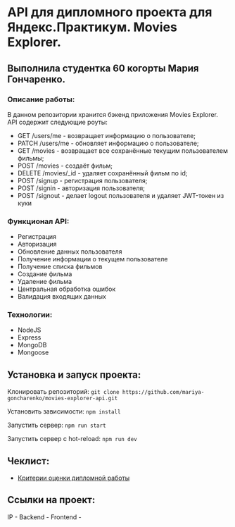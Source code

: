 # API для дипломного проекта для Яндекс.Практикум.  Movies Explorer.
## Выполнила студентка 60 когорты Мария Гончаренко.

### Описание работы:
В данном репозитории хранится бэкенд приложения  Movies Explorer. API содержит следующие роуты:
- GET /users/me - возвращает информацию о пользователе;
- PATCH /users/me - обновляет информацию о пользователе;
- GET /movies - возвращает все сохранённые текущим пользователем фильмы;
- POST /movies - создаёт фильм;
- DELETE /movies/_id - удаляет сохранённый фильм по id;
- POST /signup - регистрация пользователя;
- POST /signin - авторизация пользователя;
- POST /signout - делает logout пользователя и удаляет JWT-токен из куки

### Функционал API: 
+ Регистрация
+ Авторизация
+ Обновление данных пользователя
+ Получение информации о текущем пользователе
+ Получение списка фильмов
+ Создание фильма
+ Удаление фильма
+ Центральная обработка ошибок
+ Валидация входящих данных

### Технологии:
+ NodeJS
+ Express
+ MongoDB
+ Mongoose
  
## Установка и запуск проекта:
Клонировать репозиторий: `git clone https://github.com/mariya-goncharenko/movies-explorer-api.git`

Установить зависимости: `npm install`

Запустить сервер: `npm run start`

Запустить сервер с hot-reload: `npm run dev`

## Чеклист:
- [Критерии оценки дипломной работы](https://code.s3.yandex.net/web-developer/static/new-program/web-diploma-criteria-2.0/index.html)

## Ссылки на проект:
IP - 
Backend - 
Frontend - 

